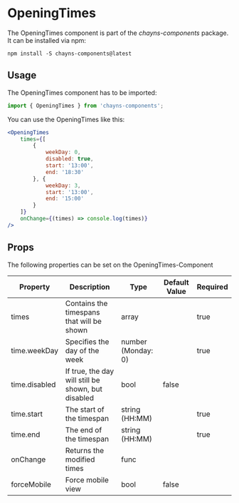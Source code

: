# OpeningTimes #

The OpeningTimes component is part of the *chayns-components* package. It can be installed via npm:

    npm install -S chayns-components@latest


## Usage ##

The OpeningTimes component has to be imported:

```jsx harmony
import { OpeningTimes } from 'chayns-components';
```

You can use the OpeningTimes like this:
```jsx harmony
<OpeningTimes
    times={[
        {
            weekDay: 0,
            disabled: true,
            start: '13:00',
            end: '18:30'
        }, {
            weekDay: 3,
            start: '13:00',
            end: '15:00'
        }
    ]}
    onChange={(times) => console.log(times)}
/>
```


## Props ##

The following properties can be set on the OpeningTimes-Component

| **Property**  | **Description**                                        | **Type**                          | **Default Value** | **Required** |
| ------------  | ----------------------------------------------------   | --------------------------------- | ----------------- | ------------ |
| times         | Contains the timespans that will be shown              | array                             |                   | true         |
| time.weekDay  | Specifies the day of the week                          | number (Monday: 0)                |                   | true         |
| time.disabled | If true, the day will still be shown, but disabled     | bool                              | false             |              |
| time.start    | The start of the timespan                              | string (HH:MM)                    |                   | true         |
| time.end      | The end of the timespan                                | string (HH:MM)                    |                   | true         |
| onChange      | Returns the modified times                             | func                              |                   |              |
| forceMobile   | Force mobile view                                      | bool                              | false             |              |
